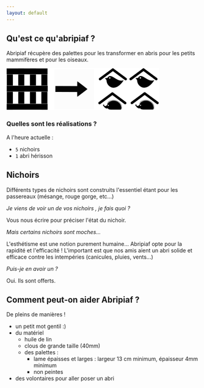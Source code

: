 ```yaml
---
layout: default
---
```


## Qu'est ce qu'abripiaf ?
Abripiaf récupère des palettes pour les transformer en abris pour les petits mammifères et pour les oiseaux.

![](explication.png)


### Quelles sont les réalisations ?
A l'heure actuelle : 
- `5` nichoirs
- `1` abri hérisson

 
## Nichoirs
Différents types de nichoirs sont construits l'essentiel étant pour les passereaux (mésange, rouge gorge, etc...)

*Je viens de voir un de vos nichoirs , je fais quoi ?*

Vous nous écrire pour préciser l'état du nichoir.

*Mais certains nichoirs sont moches...*

L'esthétisme est une notion purement humaine... Abripiaf opte pour la rapidité et l'efficacité ! L'important est que nos amis aient un abri solide et efficace contre les intempéries (canicules, pluies, vents...)

*Puis-je en avoir un ?* 

Oui. Ils sont offerts.

## Comment peut-on aider Abripiaf ?
De pleins de manières  !
- un petit mot gentil :)
- du matériel 
   - huile de lin
   - clous de grande taille (40mm)
   - des palettes : 
      - lame épaisses et larges :  largeur 13 cm minimum, épaisseur 4mm minimum
      - non peintes
- des volontaires pour aller poser un abri


